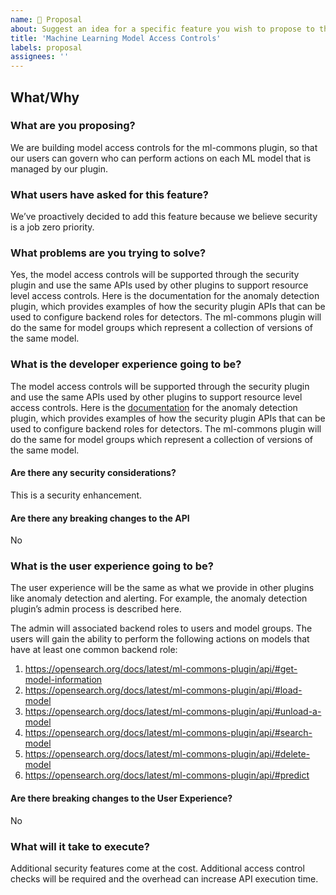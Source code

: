```yaml
---
name: 💭 Proposal
about: Suggest an idea for a specific feature you wish to propose to the community for comment
title: 'Machine Learning Model Access Controls'
labels: proposal
assignees: ''
---
```

## What/Why
### What are you proposing?

We are building model access controls for the ml-commons plugin, so that our users can govern who can perform actions on each ML model that is managed by our plugin. 

### What users have asked for this feature?

We’ve proactively decided to add this feature because we believe security is a job zero priority.

### What problems are you trying to solve?

Yes, the model access controls will be supported through the security plugin and use the same APIs used by other plugins to support resource level access controls. Here is the documentation for the anomaly detection plugin, which provides examples of how the security plugin APIs that can be used to configure backend roles for detectors. The ml-commons plugin will do the same for model groups which represent a collection of versions of the same model.

### What is the developer experience going to be?

The model access controls will be supported through the security plugin and use the same APIs used by other plugins to support resource level access controls. Here is the [documentation](https://opensearch.org/docs/latest/observing-your-data/ad/security/#advanced-limit-access-by-backend-role) for the anomaly detection plugin, which provides examples of how the security plugin APIs that can be used to configure backend roles for detectors. The ml-commons plugin will do the same for model groups which represent a collection of versions of the same model.

#### Are there any security considerations? 

This is a security enhancement.

#### Are there any breaking changes to the API

No

### What is the user experience going to be?

The user experience will be the same as what we provide in other plugins like anomaly detection and alerting. For example, the anomaly detection plugin’s admin process is described here.

The admin will associated backend roles to users and model groups. The users will gain the ability to perform the following actions on models that have at least one common backend role:


1. https://opensearch.org/docs/latest/ml-commons-plugin/api/#get-model-information
2. https://opensearch.org/docs/latest/ml-commons-plugin/api/#load-model
3. https://opensearch.org/docs/latest/ml-commons-plugin/api/#unload-a-model
4. https://opensearch.org/docs/latest/ml-commons-plugin/api/#search-model
5. https://opensearch.org/docs/latest/ml-commons-plugin/api/#delete-model
6. https://opensearch.org/docs/latest/ml-commons-plugin/api/#predict



#### Are there breaking changes to the User Experience?

No


### What will it take to execute?

Additional security features come at the cost. Additional access control checks will be required and the overhead can increase API execution time.


